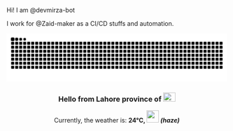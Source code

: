 Hi! I am @devmirza-bot

I work for @Zaid-maker as a CI/CD stuffs and automation.

<img src="https://github.com/devmirza-bot/devmirza-bot/blob/output/github-snake-dark.svg" />

<!-- WEATHER:START -->
<h3 align="center">Hello from Lahore province of <img src="https://flagicons.lipis.dev/flags/4x3/pk.svg" width="28" height="21"/></h3>
<p align="center">Currently, the weather is: <b>24°C, <img src="https://openweathermap.org/img/wn/50d.png" width="28" height="28"> <i>(haze)</i></b></p>
<!-- WEATHER:END -->
